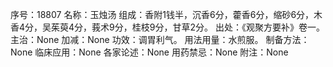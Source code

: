序号：18807
名称：玉烛汤
组成：香附1钱半，沉香6分，藿香6分，缩砂6分，木香4分，吴茱萸4分，莪术9分，桂枝9分，甘草2分。
出处：《观聚方要补》卷一。
主治：None
加减：None
功效：调胃利气。
用法用量：水煎服。
制备方法：None
临床应用：None
各家论述：None
用药禁忌：None
附注：None
